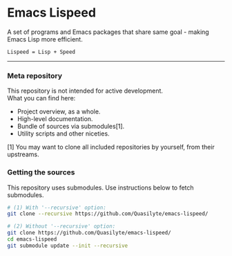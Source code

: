 # Emacs Lispeed

A set of programs and Emacs packages that share same goal - making Emacs Lisp more efficient.
```
Lispeed = Lisp + Speed
```

----

### Meta repository

This repository is not intended for active development.  
What you can find here:

* Project overview, as a whole.
* High-level documentation.
* Bundle of sources via submodules[1].
* Utility scripts and other niceties.

[1] You may want to clone all
included repositories by yourself, from their upstreams.

###  Getting the sources

This repository uses submodules. Use instructions below to fetch submodules.

```bash
# (1) With '--recursive' option:
git clone --recursive https://github.com/Quasilyte/emacs-lispeed/

# (2) Without '--recursive' option:
git clone https://github.com/Quasilyte/emacs-lispeed/
cd emacs-lispeed
git submodule update --init --recursive
``` 

